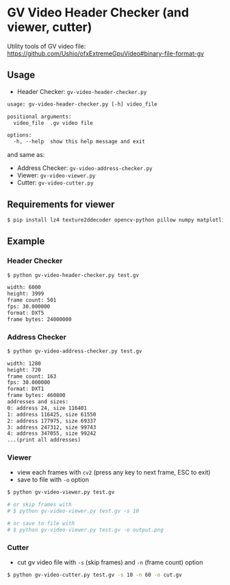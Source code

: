 # GV Video Header Checker (and viewer, cutter)

Utility tools of GV video file: https://github.com/Ushio/ofxExtremeGpuVideo#binary-file-format-gv

## Usage

- Header Checker: `gv-video-header-checker.py`

```txt
usage: gv-video-header-checker.py [-h] video_file

positional arguments:
  video_file  .gv video file

options:
  -h, --help  show this help message and exit
```

and same as:

- Address Checker: `gv-video-address-checker.py`
- Viewer: `gv-video-viewer.py`
- Cutter: `gv-video-cutter.py`

## Requirements for viewer

```bash
$ pip install lz4 texture2ddecoder opencv-python pillow numpy matplotlib
```

## Example

### Header Checker

```bash
$ python gv-video-header-checker.py test.gv
```

```txt
width: 6000
height: 3999
frame count: 501
fps: 30.000000
format: DXT5
frame bytes: 24000000
```

### Address Checker

```bash
$ python gv-video-address-checker.py test.gv
```

```txt
width: 1280
height: 720
frame count: 163
fps: 30.000000
format: DXT1
frame bytes: 460800
addresses and sizes:
0: address 24, size 116401
1: address 116425, size 61550
2: address 177975, size 69337
3: address 247312, size 99743
4: address 347055, size 99242
...(print all addresses)
```

### Viewer

- view each frames with `cv2` (press any key to next frame, ESC to exit)
- save to file with `-o` option

```bash
$ python gv-video-viewer.py test.gv

# or skip frames with
# $ python gv-video-viewer.py test.gv -s 10

# or save to file with
# $ python gv-video-viewer.py test.gv -o output.png
```

### Cutter

- cut gv video file with `-s` (skip frames) and `-n` (frame count) option

```bash
$ python gv-video-cutter.py test.gv -s 10 -n 60 -o cut.gv
```
